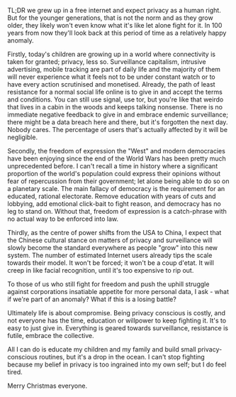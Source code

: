 TL;DR we grew up in a free internet and expect privacy as a human right. But for the younger generations, that is not the norm and as they grow older, they likely won't even know what it's like let alone fight for it. In 100 years from now they'll look back at this period of time as a relatively happy anomaly.

Firstly, today's children are growing up in a world where connectivity is taken for granted; privacy, less so. Surveillance capitalism, intrusive advertising, mobile tracking are part of daily life and the majority of them will never experience what it feels not to be under constant watch or to have every action scrutinised and monetised. Already, the path of least resistance for a normal social life online is to give in and accept the terms and conditions. You can still use signal, use tor, but you're like that weirdo that lives in a cabin in the woods and keeps talking nonsense. There is no immediate negative feedback to give in and embrace endemic surveillance; there might be a data breach here and there, but it's forgotten the next day. Nobody cares. The percentage of users that's actually affected by it will be negligible.

Secondly, the freedom of expression the "West" and modern democracies have been enjoying since the end of the World Wars has been pretty much unprecedented before. I can't recall a time in history where a significant proportion of the world's population could express their opinions without fear of repercussion from their government; let alone being able to do so on a planetary scale. The main fallacy of democracy is the requirement for an educated, rational electorate. Remove education with years of cuts and lobbying, add emotional click-bait to fight reason, and democracy has no leg to stand on. Without that, freedom of expression is a catch-phrase with no actual way to be enforced into law.

Thirdly, as the centre of power shifts from the USA to China, I expect that the Chinese cultural stance on matters of privacy and surveillance will slowly become the standard everywhere as people "grow" into this new system. The number of estimated Internet users already tips the scale towards their model. It won't be forced; it won't be a coup d'etat. It will creep in like facial recognition, until it's too expensive to rip out.

To those of us who still fight for freedom and push the uphill struggle against corporations insatiable appetite for more personal data, I ask - what if we're part of an anomaly? What if this is a losing battle? 

Ultimately life is about compromise. Being privacy conscious is costly, and not everyone has the time, education or willpower to keep fighting it. It's to easy to just give in. Everything is geared towards surveillance, resistance is futile, embrace the collective.

All I can do is educate my children and my family and build small privacy-conscious routines, but it's a drop in the ocean. I can't stop fighting because my belief in privacy is too ingrained into my own self; but I do feel tired.

Merry Christmas everyone.  
